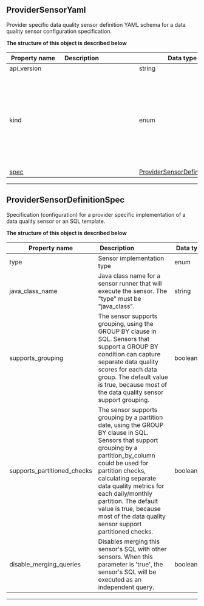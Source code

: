 
## ProviderSensorYaml  
Provider specific data quality sensor definition YAML schema for a data quality sensor configuration specification.  
  








**The structure of this object is described below**  
  
|&nbsp;Property&nbsp;name&nbsp;|&nbsp;Description&nbsp;&nbsp;&nbsp;&nbsp;&nbsp;&nbsp;&nbsp;&nbsp;&nbsp;&nbsp;&nbsp;&nbsp;&nbsp;&nbsp;&nbsp;&nbsp;&nbsp;&nbsp;&nbsp;&nbsp;&nbsp;|&nbsp;Data&nbsp;type&nbsp;|&nbsp;Enum&nbsp;values&nbsp;|&nbsp;Default&nbsp;value&nbsp;|&nbsp;Sample&nbsp;values&nbsp;|
|---------------|---------------------------------|-----------|-------------|---------------|---------------|
|api_version||string| | | |
|kind||enum|table<br/>default_schedules<br/>dashboards<br/>source<br/>sensor<br/>check<br/>default_checks<br/>rule<br/>file_index<br/>settings<br/>default_notifications<br/>provider_sensor<br/>| | |
|[spec](#providersensordefinitionspec)||[ProviderSensorDefinitionSpec](#providersensordefinitionspec)| | | |









___  

## ProviderSensorDefinitionSpec  
Specification (configuration) for a provider specific implementation of a data quality sensor or an SQL template.  
  








**The structure of this object is described below**  
  
|&nbsp;Property&nbsp;name&nbsp;|&nbsp;Description&nbsp;&nbsp;&nbsp;&nbsp;&nbsp;&nbsp;&nbsp;&nbsp;&nbsp;&nbsp;&nbsp;&nbsp;&nbsp;&nbsp;&nbsp;&nbsp;&nbsp;&nbsp;&nbsp;&nbsp;&nbsp;|&nbsp;Data&nbsp;type&nbsp;|&nbsp;Enum&nbsp;values&nbsp;|&nbsp;Default&nbsp;value&nbsp;|&nbsp;Sample&nbsp;values&nbsp;|
|---------------|---------------------------------|-----------|-------------|---------------|---------------|
|type|Sensor implementation type|enum|sql_template<br/>java_class<br/>| | |
|java_class_name|Java class name for a sensor runner that will execute the sensor. The &quot;type&quot; must be &quot;java_class&quot;.|string| | | |
|supports_grouping|The sensor supports grouping, using the GROUP BY clause in SQL. Sensors that support a GROUP BY condition can capture separate data quality scores for each data group. The default value is true, because most of the data quality sensor support grouping.|boolean| | | |
|supports_partitioned_checks|The sensor supports grouping by a partition date, using the GROUP BY clause in SQL. Sensors that support grouping by a partition_by_column could be used for partition checks, calculating separate data quality metrics for each daily/monthly partition. The default value is true, because most of the data quality sensor support partitioned checks.|boolean| | | |
|disable_merging_queries|Disables merging this sensor&#x27;s SQL with other sensors. When this parameter is &#x27;true&#x27;, the sensor&#x27;s SQL will be executed as an independent query.|boolean| | | |









___  

